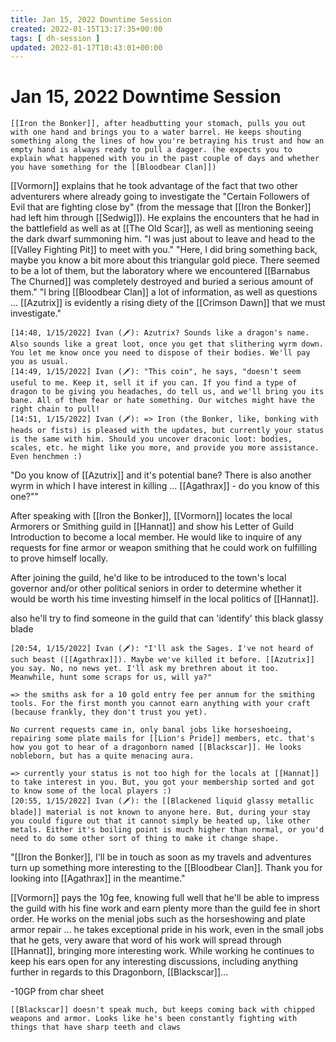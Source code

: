 ```yaml
---
title: Jan 15, 2022 Downtime Session
created: 2022-01-15T13:17:35+00:00
tags: [ dh-session ]
updated: 2022-01-17T10:43:01+00:00
---
```

# Jan 15, 2022 Downtime Session
```ad-quote
[[Iron the Bonker]], after headbutting your stomach, pulls you out with one hand and brings you to a water barrel. He keeps shouting something along the lines of how you're betraying his trust and how an empty hand is always ready to pull a dagger. (he expects you to explain what happened with you in the past couple of days and whether you have something for the [[Bloodbear Clan]])
```

[[Vormorn]] explains that he took advantage of the fact that two other adventurers where already going to investigate the "Certain Followers of Evil that are fighting close by" (from the message that [[Iron the Bonker]] had left him through [[Sedwig]]).  He explains the encounters that he had in the battlefield as well as at [[The Old Scar]], as well as mentioning seeing the dark dwarf summoning him.  "I was just about to leave and head to the [[Valley Fighting Pit]] to meet with you."  "Here, I did bring something back, maybe you know a bit more about this triangular gold piece.  There seemed to be a lot of them, but the laboratory where we encountered [[Barnabus The Churned]] was completely destroyed and buried a serious amount of them."  "I bring [[Bloodbear Clan]] a lot of information, as well as questions ...  [[Azutrix]] is evidently a rising diety of the [[Crimson Dawn]] that we must investigate."

```ad-quote
[14:48, 1/15/2022] Ivan (🗡️): Azutrix? Sounds like a dragon's name. Also sounds like a great loot, once you get that slithering wyrm down. You let me know once you need to dispose of their bodies. We'll pay you as usual.
[14:49, 1/15/2022] Ivan (🗡️): "This coin", he says, "doesn't seem useful to me. Keep it, sell it if you can. If you find a type of dragon to be giving you headaches, do tell us, and we'll bring you its bane. All of them fear or hate something. Our witches might have the right chain to pull!
[14:51, 1/15/2022] Ivan (🗡️): => Iron (the Bonker, like, bonking with heads or fists) is pleased with the updates, but currently your status is the same with him. Should you uncover draconic loot: bodies, scales, etc. he might like you more, and provide you more assistance. Even henchmen :)
```

"Do you know of [[Azutrix]] and it's potential bane?  There is also another wyrm in which I have interest in killing ...  [[Agathrax]] - do you know of this one?""

After speaking with [[Iron the Bonker]], [[Vormorn]] locates the local Armorers or Smithing guild in [[Hannat]] and show his Letter of Guild Introduction to become a local member.  He would like to inquire of any requests for fine armor or weapon smithing that he could work on fulfilling to prove himself locally.

After joining the guild, he'd like to be introduced to the town's local governor and/or other political seniors in order to determine whether it would be worth his time investing himself in the local politics of [[Hannat]].

also he'll try to find someone in the guild that can 'identify' this black glassy blade

```ad-quote
[20:54, 1/15/2022] Ivan (🗡️): "I'll ask the Sages. I've not heard of such beast ([[Agathrax]]). Maybe we've killed it before. [[Azutrix]] you say. No, no news yet. I'll ask my brethren about it too. Meanwhile, hunt some scraps for us, will ya?"

=> the smiths ask for a 10 gold entry fee per annum for the smithing tools. For the first month you cannot earn anything with your craft (because frankly, they don't trust you yet).

No current requests came in, only banal jobs like horseshoeing, repairing some plate mails for [[Lion's Pride]] members, etc. that's how you got to hear of a dragonborn named [[Blackscar]]. He looks nobleborn, but has a quite menacing aura.

=> currently your status is not too high for the locals at [[Hannat]] to take interest in you. But, you got your membership sorted and got to know some of the local players :)
[20:55, 1/15/2022] Ivan (🗡️): the [[Blackened liquid glassy metallic blade]] material is not known to anyone here. But, during your stay you could figure out that it cannot simply be heated up, like other metals. Either it's boiling point is much higher than normal, or you'd need to do some other sort of thing to make it change shape.
```

"[[Iron the Bonker]], I'll be in touch as soon as my travels and adventures turn up something more interesting to the [[Bloodbear Clan]].  Thank you for looking into [[Agathrax]] in the meantime."

[[Vormorn]] pays the 10g fee, knowing full well that he'll be able to impress the guild with his fine work and earn plenty more than the guild fee in short order.  He works on the menial jobs such as the horseshowing and plate armor repair ... he takes exceptional pride in his work, even in the small jobs that he gets, very aware that word of his work will spread through [[Hannat]], bringing more interesting work.  While working he continues to keep his ears open for any interesting discussions, including anything further in regards to this Dragonborn, [[Blackscar]]...

-10GP from char sheet

```ad-quote
[[Blackscar]] doesn't speak much, but keeps coming back with chipped weapons and armor. Looks like he's been constantly fighting with things that have sharp teeth and claws
```

